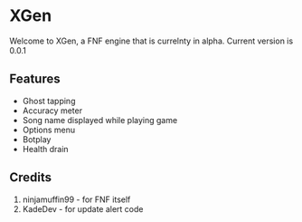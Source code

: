 # XGen
Welcome to XGen, a FNF engine that is currelnty in alpha. Current version is 0.0.1

## Features
- Ghost tapping
- Accuracy meter
- Song name displayed while playing game
- Options menu
- Botplay
- Health drain

## Credits
1. ninjamuffin99 - for FNF itself
2. KadeDev - for update alert code
